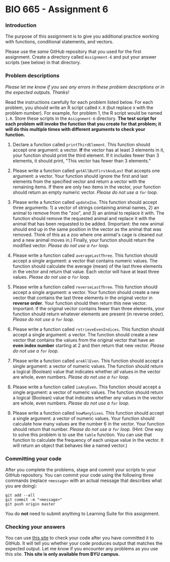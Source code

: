 # BIO 665 - Assignment 6

### Introduction

The purpose of this assignment is to give you additional practice working with functions, conditional statements, and vectors.

Please use the *same* GitHub repository that you used for the first assignment. Create a directory called `Assignment-6` and put your answer scripts (see below) in that directory.

### Problem descriptions

*Please let me know if you see any errors in these problem descriptions or in the expected outputs. Thanks!*

Read the instructions carefully for each problem listed below. For each problem, you should write an R script called `X.R` (but replace `X` with the problem number). For example, for problem 1, the R script would be named `1.R`. Store these scripts in the `Assignment-6` directory. **The test script for each problem will invoke the function that you create for that problem; it will do this multiple times with different arguments to check your function.**

1. Declare a function called `printThirdElement`. This function should accept one argument: a vector. **If** the vector has at least 3 elements in it, your function should print the third element. If it includes fewer than 3 elements, it should print, "This vector has fewer than 3 elements."

2. Please write a function called `getAllButFirstAndLast` that accepts one argument: a vector. Your function should ignore the first and last elements from the specified vector and return a vector with the remaining items. If there are only two items in the vector, your function should return an empty numeric vector. *Please do not use a `for` loop.*

3. Please write a function called `updateZoo`. This function should accept three arguments: 1) a vector of strings containing animal names, 2) an animal to remove from the "zoo", and 3) an animal to replace it with. The function should remove the requested animal and replace it with the animal that has been requested to be added. (Important: the new animal should end up in the same position in the vector as the animal that was removed. Think of this as a zoo where one animal's cage is cleaned out and a new animal moves in.) Finally, your function should return the modified vector. *Please do not use a `for` loop.*

4. Please write a function called `averageLastThree`. This function should accept a single argument: a vector that contains numeric values. The function should calculate the average (mean) of the last three elements in the vector and return that value. Each vector will have at least three values. *Please do not use a `for` loop.*

5. Please write a function called `reverseLastThree`. This function should accept a single argument: a vector. Your function should create a new vector that contains the last three elements in the original vector in **reverse order**. Your function should then return this new vector. Important: if the original vector contains fewer than three elements, your function should return whatever elements are present (in reverse order). *Please do not use a `for` loop.*

6. Please write a function called `retrieveEvenIndices`. This function should accept a single argument: a vector. The function should create a new vector that contains the values from the original vector that have an **even index number** starting at 2 and then return that new vector. *Please do not use a `for` loop.*

7. Please write a function called `areAllEven`. This function should accept a single argument: a vector of numeric values. The function should return a logical (Boolean) value that indicates whether *all* values in the vector are whole, even numbers. *Please do not use a `for` loop.*

8. Please write a function called `isAnyEven`. This function should accept a single argument: a vector of numeric values. The function should return a logical (Boolean) value that indicates whether *any* values in the vector are whole, even numbers. *Please do not use a `for` loop.*

9. Please write a function called `howManySixes`. This function should accept a single argument: a vector of numeric values. Your function should calculate how many values are the number 6 in the vector. Your function should return that number. *Please do not use a `for` loop.* (Hint: One way to solve this problem is to use the `table` function. You can use that function to calculate the frequency of each unique value in the vector. It will return an object that behaves like a named vector.)

### Committing your code

After you complete the problems, stage and commit your scripts to your GitHub repository. You can commit your code using the following three commands (replace `<message>` with an actual message that describes what you are doing):

```
git add --all
git commit -m "<message>"
git push origin master
```

You do **not** need to submit anything to Learning Suite for this assignment.

### Checking your answers

You can use [this site](http://bonsai.byu.edu:9000) to check your code after you have committed it to GitHub. It will tell you whether your code produces output that matches the expected output. Let me know if you encounter any problems as you use this site. **This site is only available from BYU campus.**
